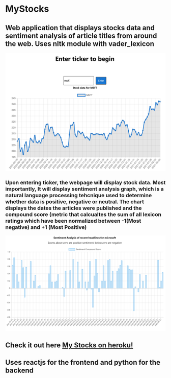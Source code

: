 # MyStocks

## Web application that displays stocks data and sentiment analysis of article titles from around the web. Uses nltk module with vader_lexicon

![alt text](https://github.com/Telakshan/MyStocks/blob/main/Images/img1.PNG)

### Upon entering ticker, the webpage will display stock data. Most importantly, It will display sentiment analysis graph, which is a natural language processing tehcnique used to determine whether data is positive, negative or neutral. The chart displays the dates the articles were published and the compound score (metric that calcualtes the sum of all lexicon ratings which have been normalized between -1(Most negative) and +1 (Most Positive)

![alt text](https://github.com/Telakshan/MyStocks/blob/main/Images/img2.PNG)

## Check it out here [My Stocks on heroku!](https://thilakshan-mystocks.herokuapp.com)

## Uses reactjs for the frontend and python for the backend
